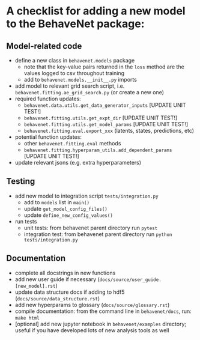 A checklist for adding a new model to the BehaveNet package:
===

Model-related code
---

* define a new class in `behavenet.models` package
    * note that the key-value pairs returned in the `loss` method are the values logged to csv throughout training
    * add to `behavenet.models.__init__.py` imports
* add model to relevant grid search script, i.e. `behavenet.fitting.ae_grid_search.py` (or create a new one)
* required function updates:
    * `behavenet.data.utils.get_data_generator_inputs` [UPDATE UNIT TEST!]
    * `behavenet.fitting.utils.get_expt_dir` [UPDATE UNIT TEST!]
    * `behavenet.fitting.utils.get_model_params` [UPDATE UNIT TEST!]
    * `behavenet.fitting.eval.export_xxx` (latents, states, predictions, etc)
* potential function updates:
    * other `behavenet.fitting.eval` methods
    * `behavenet.fitting.hyperparam_utils.add_dependent_params` [UPDATE UNIT TEST!]
* update relevant jsons (e.g. extra hyperparameters)
    
    
Testing
---

* add new model to integration script `tests/integration.py`
    * add to `models` list in `main()` 
    * update `get_model_config_files()`
    * update `define_new_config_values()`
*  run tests
    * unit tests: from behavenet parent directory run `pytest`
    * integration test: from behavenet parent directory run `python tests/integration.py`
    
    
Documentation
---

* complete all docstrings in new functions
* add new user guide if necessary (`docs/source/user_guide.[new_model].rst`)
* update data structure docs if adding to hdf5 (`docs/source/data_structure.rst`)
* add new hyperparams to glossary (`docs/source/glossary.rst`)
* compile documentation: from the command line in `behavenet/docs`, run: `make html`
* [optional] add new jupyter notebook in `behavenet/examples` directory; useful if you have developed lots of new analysis tools as well